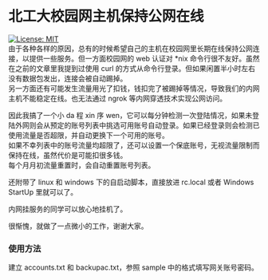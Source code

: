 # 北工大校园网主机保持公网在线
[![License: MIT](https://img.shields.io/badge/License-MIT-yellow.svg)](https://opensource.org/licenses/MIT)  
由于各种各样的原因，总有的时候希望自己的主机在校园网里长期在线保持公网连接，以提供一些服务。但一方面校园网的 web 认证对 *nix 命令行很不友好。虽然在之前的文章里我提到过使用 curl 的方式从命令行登录。但如果闲置半小时左右没有数据包发出，连接会被自动踢掉。  
另一方面还有可能发生流量用光了扣钱，钱扣完了被踢掉等情况，导致我们的内网主机不能稳定在线。也无法通过 ngrok 等内网穿透技术实现公网访问。  
  
因此我搞了一个小 da 程 xin 序 wen，它可以每分钟检测一次登陆情况，如果未登陆外网则会从预定的账号列表中挑选可用账号自动登录。如果已经登录则会检测已使用流量是否超限，并自动更换下一个可用的账号。  
如果不幸列表中的账号流量均超限了，还可以设置一个保底账号，无视流量限制而保持在线，虽然代价是可能扣很多钱。  
每个月月初流量重置时，会自动重置账号列表。  
  
还附带了 linux 和 windows 下的自启动脚本，直接放进 rc.local 或者 Windows StartUp 里就可以了。  
  
内网挂服务的同学可以放心地挂机了。    
  
很惭愧，就做了一点微小的工作，谢谢大家。  

### 使用方法

建立 accounts.txt 和 backupac.txt，参照 sample 中的格式填写网关账号密码。
